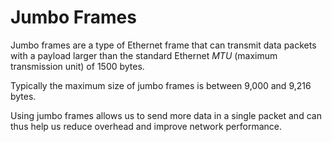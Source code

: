 # Jumbo Frames

Jumbo frames are a type of Ethernet frame that can transmit data packets with a payload larger than the standard Ethernet _MTU_ (maximum transmission unit) of 1500 bytes.

Typically the maximum size of jumbo frames is between 9,000 and 9,216 bytes.

Using jumbo frames allows us to send more data in a single packet and can thus help us reduce overhead and improve network performance.
